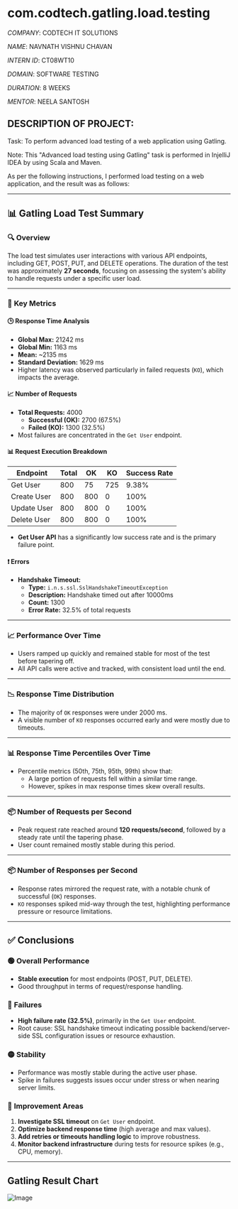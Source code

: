# com.codtech.gatling.load.testing

*COMPANY*: CODTECH IT SOLUTIONS

*NAME*: NAVNATH VISHNU CHAVAN

*INTERN ID*: CT08WT10

*DOMAIN*: SOFTWARE TESTING

*DURATION*: 8 WEEKS

*MENTOR*: NEELA SANTOSH

## DESCRIPTION OF PROJECT:

Task: To perform advanced load testing of a web application using Gatling.

Note: This "Advanced load testing using Gatling" task is performed in InjelliJ IDEA by using 
Scala and Maven.

As per the following instructions, I performed load testing on a web application, and the result was as follows:

---

## 📊 Gatling Load Test Summary

### 🔍 **Overview**
The load test simulates user interactions with various API endpoints, including GET, POST, PUT, and DELETE operations. The duration of the test was approximately **27 seconds**, focusing on assessing the system's ability to handle requests under a specific user load.

---

### 📌 **Key Metrics**

#### 🕒 **Response Time Analysis**
- **Global Max:** 21242 ms  
- **Global Min:** 1163 ms  
- **Mean:** ~2135 ms  
- **Standard Deviation:** 1629 ms  
- Higher latency was observed particularly in failed requests (`KO`), which impacts the average.

#### 📈 **Number of Requests**
- **Total Requests:** 4000  
  - **Successful (OK):** 2700 (67.5%)  
  - **Failed (KO):** 1300 (32.5%)  
- Most failures are concentrated in the `Get User` endpoint.

#### 📊 **Request Execution Breakdown**
| Endpoint       | Total | OK  | KO  | Success Rate |
|----------------|-------|-----|-----|---------------|
| Get User       | 800   | 75  | 725 | 9.38%         |
| Create User    | 800   | 800 | 0   | 100%          |
| Update User    | 800   | 800 | 0   | 100%          |
| Delete User    | 800   | 800 | 0   | 100%          |

- **Get User API** has a significantly low success rate and is the primary failure point.

#### ❗ **Errors**
- **Handshake Timeout:** 
  - **Type:** `i.n.s.ssl.SslHandshakeTimeoutException`  
  - **Description:** Handshake timed out after 10000ms  
  - **Count:** 1300  
  - **Error Rate:** 32.5% of total requests

---

### 📈 **Performance Over Time**
- Users ramped up quickly and remained stable for most of the test before tapering off.
- All API calls were active and tracked, with consistent load until the end.

---

### 📉 **Response Time Distribution**
- The majority of `OK` responses were under 2000 ms.
- A visible number of `KO` responses occurred early and were mostly due to timeouts.

---

### 📊 **Response Time Percentiles Over Time**
- Percentile metrics (50th, 75th, 95th, 99th) show that:
  - A large portion of requests fell within a similar time range.
  - However, spikes in max response times skew overall results.

---

### 📦 **Number of Requests per Second**
- Peak request rate reached around **120 requests/second**, followed by a steady rate until the tapering phase.
- User count remained mostly stable during this period.

---

### 📦 **Number of Responses per Second**
- Response rates mirrored the request rate, with a notable chunk of successful (`OK`) responses.
- `KO` responses spiked mid-way through the test, highlighting performance pressure or resource limitations.

---

## ✅ **Conclusions**

### 🟢 **Overall Performance**
- **Stable execution** for most endpoints (POST, PUT, DELETE).
- Good throughput in terms of request/response handling.

### 🔴 **Failures**
- **High failure rate (32.5%)**, primarily in the `Get User` endpoint.
- Root cause: SSL handshake timeout indicating possible backend/server-side SSL configuration issues or resource exhaustion.

### 🟡 **Stability**
- Performance was mostly stable during the active user phase.
- Spike in failures suggests issues occur under stress or when nearing server limits.

### 🔧 **Improvement Areas**
1. **Investigate SSL timeout** on `Get User` endpoint.
2. **Optimize backend response time** (high average and max values).
3. **Add retries or timeouts handling logic** to improve robustness.
4. **Monitor backend infrastructure** during tests for resource spikes (e.g., CPU, memory).

---


## Gatling Result Chart
![Image](https://github.com/user-attachments/assets/c0a512e0-c59c-48bc-abb5-ae1f916bd1ff)
